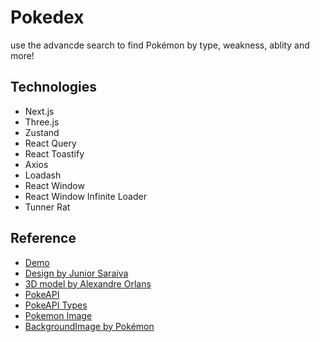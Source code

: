 # Pokedex

use the advancde search to find Pokémon by type, weakness, ablity and more!

## Technologies

- Next.js
- Three.js
- Zustand
- React Query
- React Toastify
- Axios
- Loadash
- React Window
- React Window Infinite Loader
- Tunner Rat

## Reference

- [Demo](https://pokedex-danah.vercel.app/)
- [Design by Junior Saraiva](https://dribbble.com/shots/20557553-Pokedex-Pokemon-App-v2/)
- [3D model by Alexandre Orlans](https://sketchfab.com/3d-models/pokedex-cf6b009e98d3488dab40795fe4d29b52/)
- [PokeAPI](https://pokeapi.co/)
- [PokeAPI Types](https://github.com/Gabb-c/pokenode-ts)
- [Pokemon Image](https://github.com/PokeAPI/sprites/)
- [BackgroundImage by Pokémon](https://www.pokemon.com/us/pokemon-virtual-backgrounds/)
